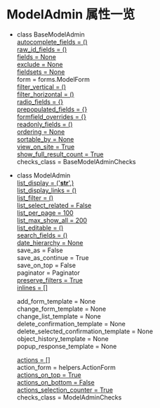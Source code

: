 # ModelAdmin 属性一览

- class BaseModelAdmin  
    [autocomplete_fields = ()](AdminFilter/README.md#autocompelete_fields)    
    [raw_id_fields = ()](AdminFilter/README.md#raw_id_fields)    
    [fields = None](AdminFields/README.md#L9)            
    [exclude = None](AdminFields/README.md#L1)                    
    [fieldsets = None](AdminFields/README.md#17)                
    form = forms.ModelForm        
    [filter_vertical = ()](AdminFilter/README.md#6)                     
    [filter_horizontal = ()](AdminFilter/README.md#13)                   
    [radio_fields = {}](AdminFilter/README.md#radio_fields)     
    [prepopulated_fields = {}](AdminFilter/README.md#repopulated_fields)    
    [formfield_overrides = {}](AdminFilter/README.md#formfield_overrides)    
    [readonly_fields = ()](AdminFilter/README.md#readonly_fields)   
    [ordering = None](AdminFilter/README.md#ordering)   
    [sortable_by = None](AdminFilter/README.md#sortable_by)   
    [view_on_site = True](AdminFilter/README.md#view_on_site)   
    [show_full_result_count = True](AdminFilter/README.md#show_full_result_count)    
    checks_class = BaseModelAdminChecks    

- class ModelAdmin  
    [list_display = ('__str__',)](../follow-tutorial/README.md#tutorial-07)    
    [list_display_links = ()](../admin-tutorial/AdminFilter/README.md#list_display_links)     
    [list_filter = ()](../follow-tutorial/README.md#tutorial-07)    
    [list_select_related = False](../admin-tutorial/AdminFilter/README.md#list_select_related)    
    [list_per_page = 100](../admin-tutorial/AdminFilter/README.md#list_per_page)       
    [list_max_show_all = 200](../admin-tutorial/AdminFilter/README.md#list_per_page)        
    [list_editable = ()](AdminFilter/README.md#)  
    [search_fields = ()](../follow-tutorial/README.md#tutorial-07)  
    [date_hierarchy = None](AdminDateHierarchy/README.md)  
    save_as = False  
    save_as_continue = True  
    save_on_top = False  
    paginator = Paginator  
    [preserve_filters = True](AdminFilter/README.md#preserve_filters)  
    [inlines = []](../follow-tutorial/README.md#tutorial-07)  

    add_form_template = None  
    change_form_template = None  
    change_list_template = None  
    delete_confirmation_template = None  
    delete_selected_confirmation_template = None  
    object_history_template = None  
    popup_response_template = None  

    [actions = []](AdminActions/README.md#批量更新字段状态方法)  
    action_form = helpers.ActionForm  
    [actions_on_top = True](AdminActions/README.md#批量操作下拉菜单位置控制上或下)  
    [actions_on_bottom = False](AdminActions/README.md#批量操作下拉菜单位置控制上或下)  
    [actions_selection_counter = True](AdminActions/README.md#隐藏批量操作右侧的已选中计数器)  
    checks_class = ModelAdminChecks  